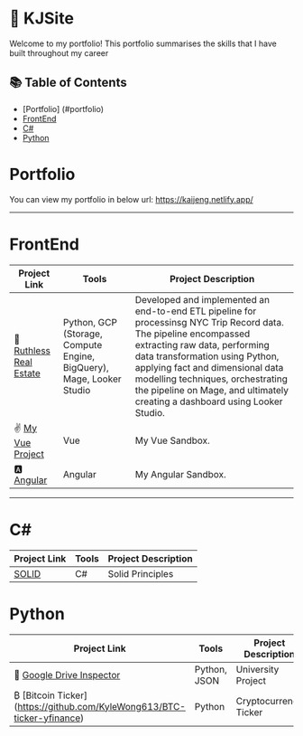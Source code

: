 # 💼 KJSite

Welcome to my portfolio! This portfolio summarises the skills that I have built throughout my career

## 📚 Table of Contents
- [Portfolio] (#portfolio)
- [FrontEnd](#frontend)
- [C#](#csharp)
- [Python](#python)


# Portfolio

You can view my portfolio in below url:
https://kaijeng.netlify.app/

***

# FrontEnd

| Project Link | Tools | Project Description | 
|---|---|---|
| 🏡 [Ruthless Real Estate](https://github.com/KyleWong613/RuthlessRealEstate_PHP) | Python, GCP (Storage, Compute Engine, BigQuery), Mage, Looker Studio | Developed and implemented an end-to-end ETL pipeline for processinsg NYC Trip Record data. The pipeline encompassed extracting raw data, performing data transformation using Python, applying fact and dimensional data modelling techniques, orchestrating the pipeline on Mage, and ultimately creating a dashboard using Looker Studio. |
| ✌️ [My Vue Project](https://github.com/KyleWong613/my-vue-proj) | Vue | My Vue Sandbox.
| 🅰️ [Angular](https://github.com/KyleWong613/angular-kaijeng) | Angular | My Angular Sandbox.
***

# C#
| Project Link | Tools | Project Description | 
|---|---|---|
|  [SOLID](https://github.com/KyleWong613/BatmanSOLID) | C# |  Solid Principles



# Python

| Project Link | Tools | Project Description | 
|---|---|---|
| 🏡 [Google Drive Inspector](https://github.com/KyleWong613/GoogleDriveInspector) | Python, JSON | University Project
| ₿ [Bitcoin Ticker] (https://github.com/KyleWong613/BTC-ticker-yfinance) | Python | Cryptocurrency Ticker
